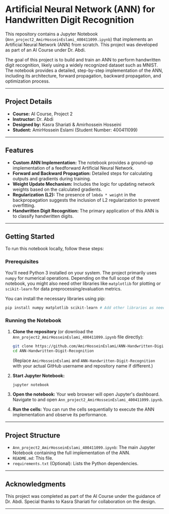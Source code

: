 # Artificial Neural Network (ANN) for Handwritten Digit Recognition

This repository contains a Jupyter Notebook (`Ann_project2_AmirHosseinEslami_400411099.ipynb`) that implements an Artificial Neural Network (ANN) from scratch. This project was developed as part of an AI Course under Dr. Abdi.

The goal of this project is to build and train an ANN to perform handwritten digit recognition, likely using a widely recognized dataset such as MNIST. The notebook provides a detailed, step-by-step implementation of the ANN, including its architecture, forward propagation, backward propagation, and optimization process.

---

## Project Details

* **Course:** AI Course, Project 2
* **Instructor:** Dr. Abdi
* **Designed by:** Kasra Shariati & Amirhossein Hosseini
* **Student:** AmirHossein Eslami (Student Number: 400411099)

---

## Features

* **Custom ANN Implementation:** The notebook provides a ground-up implementation of a feedforward Artificial Neural Network.
* **Forward and Backward Propagation:** Detailed steps for calculating outputs and gradients during training.
* **Weight Update Mechanism:** Includes the logic for updating network weights based on the calculated gradients.
* **Regularization (L2):** The presence of `lmbda * weight` in the backpropagation suggests the inclusion of L2 regularization to prevent overfitting.
* **Handwritten Digit Recognition:** The primary application of this ANN is to classify handwritten digits.

---

## Getting Started

To run this notebook locally, follow these steps:

### Prerequisites

You'll need Python 3 installed on your system.
The project primarily uses `numpy` for numerical operations. Depending on the full scope of the notebook, you might also need other libraries like `matplotlib` for plotting or `scikit-learn` for data preprocessing/evaluation metrics.

You can install the necessary libraries using pip:

```bash
pip install numpy matplotlib scikit-learn # Add other libraries as needed (e.g., tensorflow if used for comparison)
```

### Running the Notebook

1.  **Clone the repository** (or download the `Ann_project2_AmirHosseinEslami_400411099.ipynb` file directly):

    ```bash
    git clone https://github.com/AmirHosseinEslami/ANN-Handwritten-Digit-Recognition.git
    cd ANN-Handwritten-Digit-Recognition
    ```
    (Replace `AmirHosseinEslami` and `ANN-Handwritten-Digit-Recognition` with your actual GitHub username and repository name if different.)

2.  **Start Jupyter Notebook:**

    ```bash
    jupyter notebook
    ```

3.  **Open the notebook:** Your web browser will open Jupyter's dashboard. Navigate to and open `Ann_project2_AmirHosseinEslami_400411099.ipynb`.

4.  **Run the cells:** You can run the cells sequentially to execute the ANN implementation and observe its performance.

---

## Project Structure

* `Ann_project2_AmirHosseinEslami_400411099.ipynb`: The main Jupyter Notebook containing the full implementation of the ANN.
* `README.md`: This file.
* `requirements.txt` (Optional): Lists the Python dependencies.

---

## Acknowledgments

This project was completed as part of the AI Course under the guidance of Dr. Abdi.
Special thanks to Kasra Shariati for collaboration on the design.

---
